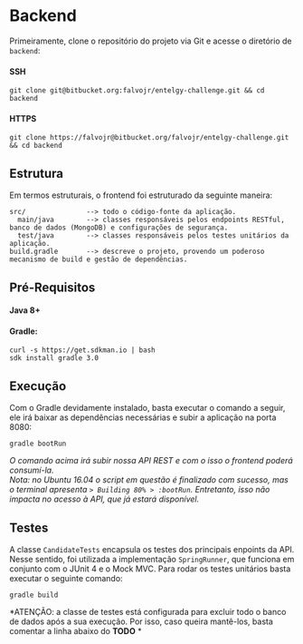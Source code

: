 # Backend #

Primeiramente, clone o repositório do projeto via Git e acesse o diretório de `backend`:

#### SSH ####
```
git clone git@bitbucket.org:falvojr/entelgy-challenge.git && cd backend
```
#### HTTPS ####
```
git clone https://falvojr@bitbucket.org/falvojr/entelgy-challenge.git && cd backend
```

## Estrutura ##

Em termos estruturais, o frontend foi estruturado da seguinte maneira:

```
src/               --> todo o código-fonte da aplicação.
  main/java        --> classes responsáveis pelos endpoints RESTful, banco de dados (MongoDB) e configurações de segurança.
  test/java        --> classes responsáveis pelos testes unitários da aplicação.
build.gradle       --> descreve o projeto, provendo um poderoso mecanismo de build e gestão de dependências.
```

## Pré-Requisitos ##

#### Java 8+ ####

#### Gradle: ####

```
curl -s https://get.sdkman.io | bash
sdk install gradle 3.0
```

## Execução ##

Com o Gradle devidamente instalado, basta executar o comando a seguir, ele irá baixar as dependências necessárias e subir a aplicação na porta 8080:

```
gradle bootRun
```

*O comando acima irá subir nossa API REST e com o isso o frontend poderá consumí-la.*  
*Nota: no Ubuntu 16.04 o script em questão é finalizado com sucesso, mas o terminal apresenta `> Building 80% > :bootRun`. Entretanto, isso não impacta no acesso à API, que já estará disponível.*

## Testes ##

A classe `CandidateTests` encapsula os testes dos principais enpoints da API.
Nesse sentido, foi utilizada a implementação `SpringRunner`, que funciona em conjunto com o JUnit 4 e o Mock MVC.
Para rodar os testes unitários basta executar o seguinte comando:

```
gradle build
```

*ATENÇÃO: a classe de testes está configurada para excluir todo o banco de dados após a sua execução.
Por isso, caso queira mantê-los, basta comentar a linha abaixo do **TODO** *